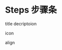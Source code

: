 <script setup>
import demo1 from './demo1.vue'
import demo2 from './demo2.vue'
import demo3 from './demo3.vue'
</script>

# Steps 步骤条

title decriptoion
<preview comp-name="steps" demo-name="demo1">
  <demo1/>
</preview>

icon
<preview comp-name="steps" demo-name="demo2">
  <demo2/>
</preview>

align
<preview comp-name="steps" demo-name="demo3">
  <demo3/>
</preview>